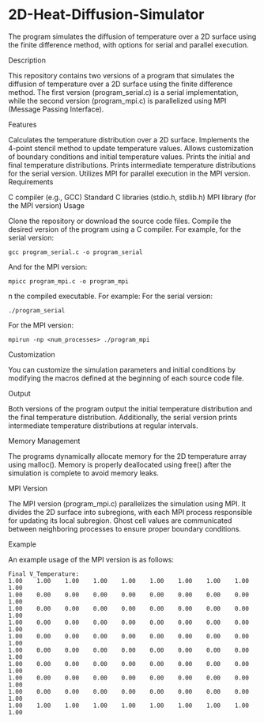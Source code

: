# 2D-Heat-Diffusion-Simulator
The program simulates the diffusion of temperature over a 2D surface using the finite difference method, with options for serial and parallel execution.

Description

This repository contains two versions of a program that simulates the diffusion of temperature over a 2D surface using the finite difference method. The first version (program_serial.c) is a serial implementation, while the second version (program_mpi.c) is parallelized using MPI (Message Passing Interface).

Features

Calculates the temperature distribution over a 2D surface.
Implements the 4-point stencil method to update temperature values.
Allows customization of boundary conditions and initial temperature values.
Prints the initial and final temperature distributions.
Prints intermediate temperature distributions for the serial version.
Utilizes MPI for parallel execution in the MPI version.
Requirements

C compiler (e.g., GCC)
Standard C libraries (stdio.h, stdlib.h)
MPI library (for the MPI version)
Usage

Clone the repository or download the source code files.
Compile the desired version of the program using a C compiler. For example, for the serial version:
```
gcc program_serial.c -o program_serial
```
And for the MPI version:
```
mpicc program_mpi.c -o program_mpi
```
n the compiled executable. For example:
For the serial version:
```
./program_serial
```
For the MPI version:
```
mpirun -np <num_processes> ./program_mpi
```
Customization

You can customize the simulation parameters and initial conditions by modifying the macros defined at the beginning of each source code file.

Output

Both versions of the program output the initial temperature distribution and the final temperature distribution. Additionally, the serial version prints intermediate temperature distributions at regular intervals.

Memory Management

The programs dynamically allocate memory for the 2D temperature array using malloc(). Memory is properly deallocated using free() after the simulation is complete to avoid memory leaks.

MPI Version

The MPI version (program_mpi.c) parallelizes the simulation using MPI. It divides the 2D surface into subregions, with each MPI process responsible for updating its local subregion. Ghost cell values are communicated between neighboring processes to ensure proper boundary conditions.

Example

An example usage of the MPI version is as follows:
```
Final V_Temperature:
1.00    1.00    1.00    1.00    1.00    1.00    1.00    1.00    1.00    1.00    
1.00    0.00    0.00    0.00    0.00    0.00    0.00    0.00    0.00    1.00    
1.00    0.00    0.00    0.00    0.00    0.00    0.00    0.00    0.00    1.00    
1.00    0.00    0.00    0.00    0.00    0.00    0.00    0.00    0.00    1.00    
1.00    0.00    0.00    0.00    0.00    0.00    0.00    0.00    0.00    1.00    
1.00    0.00    0.00    0.00    0.00    0.00    0.00    0.00    0.00    1.00    
1.00    0.00    0.00    0.00    0.00    0.00    0.00    0.00    0.00    1.00    
1.00    0.00    0.00    0.00    0.00    0.00    0.00    0.00    0.00    1.00    
1.00    0.00    0.00    0.00    0.00    0.00    0.00    0.00    0.00    1.00    
1.00    1.00    1.00    1.00    1.00    1.00    1.00    1.00    1.00    1.00    

```
